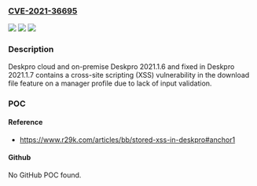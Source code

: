 ### [CVE-2021-36695](https://cve.mitre.org/cgi-bin/cvename.cgi?name=CVE-2021-36695)
![](https://img.shields.io/static/v1?label=Product&message=n%2Fa&color=blue)
![](https://img.shields.io/static/v1?label=Version&message=n%2Fa&color=blue)
![](https://img.shields.io/static/v1?label=Vulnerability&message=n%2Fa&color=brighgreen)

### Description

Deskpro cloud and on-premise Deskpro 2021.1.6 and fixed in Deskpro 2021.1.7 contains a cross-site scripting (XSS) vulnerability in the download file feature on a manager profile due to lack of input validation.

### POC

#### Reference
- https://www.r29k.com/articles/bb/stored-xss-in-deskpro#anchor1

#### Github
No GitHub POC found.

